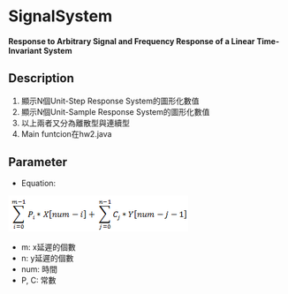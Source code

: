 SignalSystem
===
#### Response to Arbitrary Signal and Frequency Response of a Linear Time-Invariant System 


Description
---
1. 顯示N個Unit-Step Response System的圖形化數值
2. 顯示N個Unit-Sample Response System的圖形化數值
3. 以上兩者又分為離散型與連續型
4. Main funtcion在hw2.java

Parameter
---
- Equation:

![](https://github.com/guiruli08650129/NUTN-Course/blob/master/SignalSystem/HW2/equation.png)

- m: x延遲的個數
- n: y延遲的個數
- num: 時間
- P, C: 常數




